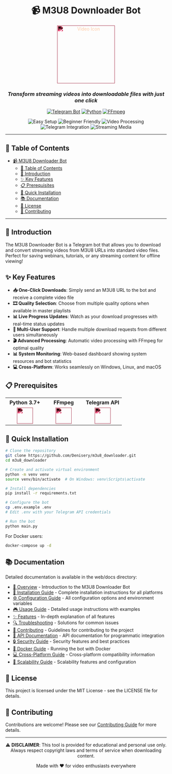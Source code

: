 <div align="center">

# 📹 M3U8 Downloader Bot

<img src="https://raw.githubusercontent.com/FortAwesome/Font-Awesome/6.x/svgs/solid/video.svg" alt="Video Icon" width="180" height="180" style="filter: invert(1) sepia(1) saturate(5) hue-rotate(300deg);"/>

### *Transform streaming videos into downloadable files with just one click*

[![Telegram Bot](https://img.shields.io/badge/Telegram-Bot-2CA5E0?style=for-the-badge&logo=telegram&logoColor=white)](https://core.telegram.org/bots)
[![Python](https://img.shields.io/badge/Made_With-Python-1F425F?style=for-the-badge&logo=python&logoColor=white&color=306998)](https://www.python.org/)
[![FFmpeg](https://img.shields.io/badge/Powered_By-FFmpeg-4285F4?style=for-the-badge&logo=ffmpeg&logoColor=white&color=007808)](https://ffmpeg.org/)

<img src="https://img.shields.io/badge/Easy_Setup-89CFF0" alt="Easy Setup"/> <img src="https://img.shields.io/badge/Beginner_Friendly-A7C7E7" alt="Beginner Friendly"/> <img src="https://img.shields.io/badge/Video_Processing-6495ED" alt="Video Processing"/> <img src="https://img.shields.io/badge/Telegram_Integration-0096FF" alt="Telegram Integration"/> <img src="https://img.shields.io/badge/Streaming_Media-318CE7" alt="Streaming Media"/>

</div>

---

## 📑 Table of Contents

- [📹 M3U8 Downloader Bot](#-m3u8-downloader-bot)
  - [📑 Table of Contents](#-table-of-contents)
  - [🌟 Introduction](#-introduction)
  - [✨ Key Features](#-key-features)
  - [📋 Prerequisites](#-prerequisites)
  - [🚀 Quick Installation](#-quick-installation)
  - [📚 Documentation](#-documentation)
  - [📜 License](#-license)
  - [🤝 Contributing](#-contributing)

---

## 🌟 Introduction

The M3U8 Downloader Bot is a Telegram bot that allows you to download and convert streaming videos from M3U8 URLs into standard video files. Perfect for saving webinars, tutorials, or any streaming content for offline viewing!

## ✨ Key Features

- **📥 One-Click Downloads**: Simply send an M3U8 URL to the bot and receive a complete video file
- **🎞️ Quality Selection**: Choose from multiple quality options when available in master playlists
- **📊 Live Progress Updates**: Watch as your download progresses with real-time status updates
- **🔄 Multi-User Support**: Handle multiple download requests from different users simultaneously
- **🎬 Advanced Processing**: Automatic video processing with FFmpeg for optimal quality
- **📊 System Monitoring**: Web-based dashboard showing system resources and bot statistics
- **💻 Cross-Platform**: Works seamlessly on Windows, Linux, and macOS

## 📋 Prerequisites

<table>
  <tr>
    <th width="33%">Python 3.7+</th>
    <th width="33%">FFmpeg</th>
    <th width="33%">Telegram API</th>
  </tr>
  <tr>
    <td align="center"><img src="https://raw.githubusercontent.com/FortAwesome/Font-Awesome/6.x/svgs/brands/python.svg" width="50" height="50" style="filter: invert(1) sepia(1) saturate(5) hue-rotate(300deg);"></td>
    <td align="center"><img src="https://raw.githubusercontent.com/FortAwesome/Font-Awesome/6.x/svgs/solid/film.svg" width="50" height="50" style="filter: invert(1) sepia(1) saturate(5) hue-rotate(300deg);"></td>
    <td align="center"><img src="https://raw.githubusercontent.com/FortAwesome/Font-Awesome/6.x/svgs/brands/telegram.svg" width="50" height="50" style="filter: invert(1) sepia(1) saturate(5) hue-rotate(300deg);"></td>
  </tr>
</table>

## 🚀 Quick Installation

```bash
# Clone the repository
git clone https://github.com/Denisery/m3u8_downloader.git
cd m3u8_downloader

# Create and activate virtual environment
python -m venv venv
source venv/bin/activate  # On Windows: venv\Scripts\activate

# Install dependencies
pip install -r requirements.txt

# Configure the bot
cp .env.example .env
# Edit .env with your Telegram API credentials

# Run the bot
python main.py
```

For Docker users:
```bash
docker-compose up -d
```

## 📚 Documentation

Detailed documentation is available in the web/docs directory:

- [📖 Overview](/web/docs/overview.md) - Introduction to the M3U8 Downloader Bot
- [🚀 Installation Guide](/web/docs/installation.md) - Complete installation instructions for all platforms
- [⚙️ Configuration Guide](/web/docs/configuration.md) - All configuration options and environment variables
- [🎮 Usage Guide](/web/docs/usage.md) - Detailed usage instructions with examples
- [✨ Features](/web/docs/features.md) - In-depth explanation of all features
- [🔍 Troubleshooting](/web/docs/troubleshooting.md) - Solutions for common issues
- [🤝 Contributing](/web/docs/contributing.md) - Guidelines for contributing to the project
- [🔌 API Documentation](/web/docs/api.md) - API documentation for programmatic integration
- [🔒 Security Guide](/web/docs/security.md) - Security features and best practices
- [🐳 Docker Guide](/web/docs/docker.md) - Running the bot with Docker
- [💻 Cross-Platform Guide](/web/docs/cross-platform.md) - Cross-platform compatibility information
- [🔄 Scalability Guide](/web/docs/scalability.md) - Scalability features and configuration

## 📜 License

This project is licensed under the MIT License - see the LICENSE file for details.

## 🤝 Contributing

Contributions are welcome! Please see our [Contributing Guide](/web/docs/contributing.md) for more details.

---

<div align="center">

⚠️ **DISCLAIMER**: This tool is provided for educational and personal use only. Always respect copyright laws and terms of service when downloading content.

<p>Made with ❤️ for video enthusiasts everywhere</p>
</div>
